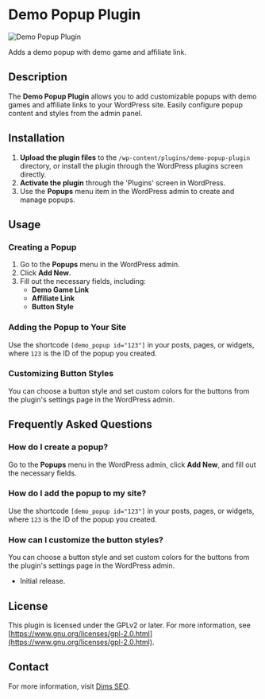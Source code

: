 # Demo Popup Plugin

![Demo Popup Plugin](https://img.shields.io/badge/WordPress%20Plugin-Demo%20Popup-brightgreen)

Adds a demo popup with demo game and affiliate link.

## Description

The **Demo Popup Plugin** allows you to add customizable popups with demo games and affiliate links to your WordPress site. Easily configure popup content and styles from the admin panel.

## Installation

1. **Upload the plugin files** to the `/wp-content/plugins/demo-popup-plugin` directory, or install the plugin through the WordPress plugins screen directly.
2. **Activate the plugin** through the 'Plugins' screen in WordPress.
3. Use the **Popups** menu item in the WordPress admin to create and manage popups.

## Usage

### Creating a Popup

1. Go to the **Popups** menu in the WordPress admin.
2. Click **Add New**.
3. Fill out the necessary fields, including:
   - **Demo Game Link**
   - **Affiliate Link**
   - **Button Style**

### Adding the Popup to Your Site

Use the shortcode `[demo_popup id="123"]` in your posts, pages, or widgets, where `123` is the ID of the popup you created.

### Customizing Button Styles

You can choose a button style and set custom colors for the buttons from the plugin's settings page in the WordPress admin.

## Frequently Asked Questions

### How do I create a popup?

Go to the **Popups** menu in the WordPress admin, click **Add New**, and fill out the necessary fields.

### How do I add the popup to my site?

Use the shortcode `[demo_popup id="123"]` in your posts, pages, or widgets, where `123` is the ID of the popup you created.

### How can I customize the button styles?

You can choose a button style and set custom colors for the buttons from the plugin's settings page in the WordPress admin.

* Initial release.

## License

This plugin is licensed under the GPLv2 or later. For more information, see [https://www.gnu.org/licenses/gpl-2.0.html](https://www.gnu.org/licenses/gpl-2.0.html).

## Contact

For more information, visit [Dims SEO](https://t.me/dimsseo).

